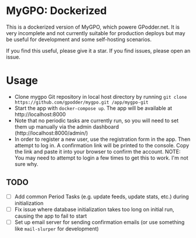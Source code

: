 # MyGPO: Dockerized
This is a dockerized version of MyGPO, which powere GPodder.net.  It is very incomplete and not currently suitable for production deploys but may be useful for development and some self-hosting scenarios.

If you find this useful, please give it a star.  If you find issues, please open an issue.

# Usage

* Clone mygpo Git repository in local host directory by running `git clone https://github.com/gpodder/mygpo.git /app/mygpo-git`
* Start the app with `docker-compose up`.  The app will be available at http://localhost:8000
* Note that no periodic tasks are currently run, so you will need to set them up manually via the admin dashboard (http://localhost:8000/admin/)
* In order to register a new user, use the registration form in the app.  Then attempt to log in.  A confirmation link will be printed to the console.  Copy the link and paste it into your browser to confirm the account.  NOTE: You may need to attempt to login a few times to get this to work.  I'm not sure why.


## TODO
* [ ] Add common Period Tasks (e.g. update feeds, update stats, etc.) during initialization
* [ ] Fix issue where database initialization takes too long on initial run, causing the app to fail to start
* [ ] Set up email server for sending confirmation emails (or use something like `mail-slurper` for development)
